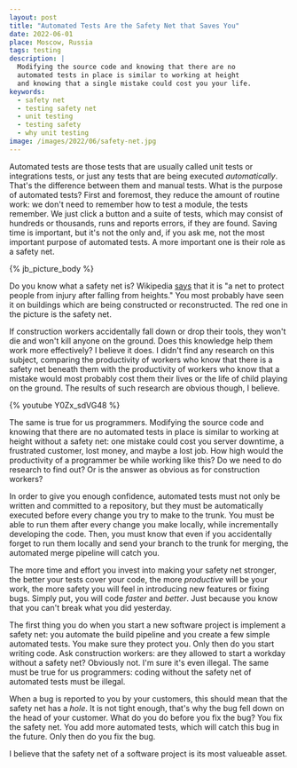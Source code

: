 ```yaml
---
layout: post
title: "Automated Tests Are the Safety Net that Saves You"
date: 2022-06-01
place: Moscow, Russia
tags: testing
description: |
  Modifying the source code and knowing that there are no
  automated tests in place is similar to working at height
  and knowing that a single mistake could cost you your life.
keywords:
  - safety net
  - testing safety net
  - unit testing
  - testing safety
  - why unit testing
image: /images/2022/06/safety-net.jpg
---
```


Automated tests are those tests that are usually called unit tests or integrations tests,
or just any tests that are being executed _automatically_. That's the difference
between them and manual tests. What is the purpose of automated tests?
First and foremost, they reduce the amount of routine work: we don't
need to remember how to test a module, the tests remember. We just click
a button and a suite of tests, which may consist of hundreds or thousands,
runs and reports errors, if they are found. Saving time is important,
but it's not the only and, if you ask me, not the most important purpose
of automated tests. A more important one is their role as a safety net.

<!--more-->

{% jb_picture_body %}

Do you know what a safety net is? Wikipedia
[says](https://en.wikipedia.org/wiki/Safety_net) that
it is "a net to protect people from injury after falling from heights."
You most probably have seen it on buildings which are being
constructed or reconstructed.
The red one in the picture is the safety net.

If construction workers accidentally fall down
or drop their tools, they won't die and won't kill anyone on the ground.
Does this knowledge help them work more effectively? I believe it does. I didn't
find any research on this subject, comparing the productivity
of workers who know that there is a safety net beneath them with the productivity
of workers who know that a mistake would most probably cost them their lives or
the life of child playing on the ground. The results of such research are obvious though,
I believe.

{% youtube Y0Zx_sdVG48 %}

The same is true for us programmers. Modifying the source code and knowing that
there are no automated tests in place is similar to working at height
without a safety net: one mistake could cost you server downtime, a frustrated
customer, lost money, and maybe a lost job. How high would the productivity
of a programmer be while working like this? Do we need to do research to find out?
Or is the answer as obvious as for construction workers?

In order to give you enough confidence, automated tests must not only be
written and committed to a repository, but they must be automatically executed
before every change you try to make to the trunk. You must be able
to run them after every change you make locally, while incrementally developing the code.
Then, you must know that even if you accidentally forget to run them locally
and send your branch to the trunk for merging, the automated merge pipeline
will catch you.

The more time and effort you invest into making your safety net stronger,
the better your tests cover your code, the more _productive_ will be your
work, the more safety you will feel in introducing new features or fixing bugs.
Simply put, you will code _faster_ and _better_. Just because you know that
you can't break what you did yesterday.

The first thing you do when you start a new software project is
implement a safety net: you automate the build pipeline and you create
a few simple automated tests. You make sure they protect you. Only then do you
start writing code. Ask construction workers: are they allowed to start a workday
without a safety net? Obviously not. I'm sure it's even illegal. The same
must be true for us programmers: coding without the safety net of automated tests
must be illegal.

When a bug is reported to you by your customers, this should mean
that the safety net has a _hole_. It is not tight enough, that's why the bug
fell down on the head of your customer. What do you do before you fix the bug?
You fix the safety net. You add more automated tests, which will catch this
bug in the future. Only then do you fix the bug.

I believe that the safety net of a software project is its most valueable asset.
